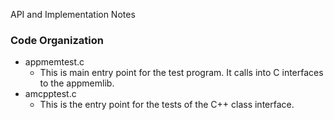 API and Implementation Notes

### Code Organization 

* appmemtest.c 
   - This is main entry point for the test program.   It calls into C interfaces to the appmemlib.
* amcpptest.c 
   - This is the entry point for the tests of the C++ class interface.
   
   